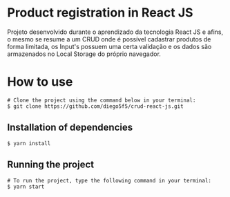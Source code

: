 # Product registration in React JS

Projeto desenvolvido durante o aprendizado da tecnologia React JS e afins, o mesmo se resume a um CRUD onde é possível cadastrar produtos de forma limitada, os Input's possuem uma certa validação e os dados são armazenados no Local Storage do próprio navegador.

# How to use

```
# Clone the project using the command below in your terminal:
$ git clone https://github.com/diego5f5/crud-react-js.git
```
## Installation of dependencies

```
$ yarn install
```

## Running the project

```
# To run the project, type the following command in your terminal:
$ yarn start
```
